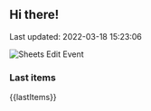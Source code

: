 ## Hi there!

Last updated: 2022-03-18 15:23:06

![Sheets Edit Event](https://en1t1jt2c6ghd7u.m.pipedream.net)

<!-- toc -->

<!-- tocstop -->

### Last items

{{lastItems}}
